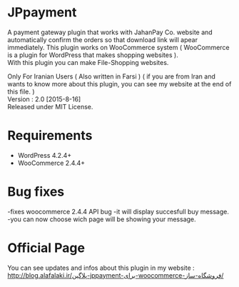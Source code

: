 JPpayment
=========

A payment gateway plugin that works with JahanPay Co. website and automatically confirm the orders so that download link will apear immediately.
This plugin works on WooCommerce system ( WooCommerce is a plugin for WordPress that makes shopping websites ).<br />
With this plugin you can make File-Shopping websites.

Only For Iranian Users ( Also written in Farsi ) ( if you are from Iran and wants to know more about this plugin, you can see my website at the end of this file. )<br />
Version : 2.0 [2015-8-16]<br />
Released under MIT License.

Requirements
=========

- WordPress 4.2.4+
- WooCommerce 2.4.4+


Bug fixes
=========

-fixes woocommerce 2.4.4 API bug
-it will display succesfull buy message.
-you can now choose wich page will be showing your message.

Official Page
=========

You can see updates and infos about this plugin in my website :<br />
http://blog.alafalaki.ir/پلاگین-jppayment-برای-woocommerce-فروشگاه-ساز/
